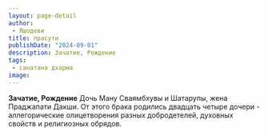 ```yaml
---
layout: page-detail
author:
 - Яшодеви
title: прасути
publishDate: "2024-09-01"
description: Зачатие, Рождение
tags:
 - санатана дхарма
image: 
---
```


__Зачатие, Рождение__
Дочь Ману Сваямбхувы и Шатарупы, жена Праджапати Дакши. От этого брака родились двадцать четыре дочери - аллегорические олицетворения разных добродетелей, духовных свойств и религиозных обрядов.


